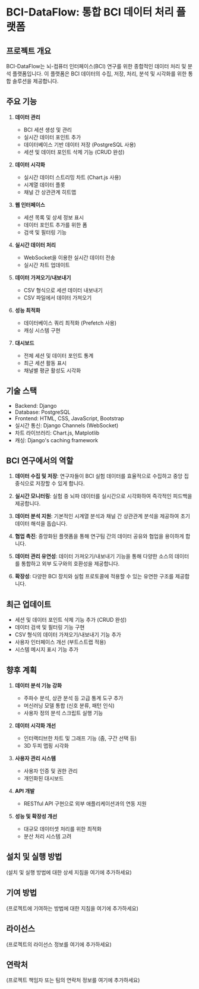 # BCI-DataFlow: 통합 BCI 데이터 처리 플랫폼

## 프로젝트 개요

BCI-DataFlow는 뇌-컴퓨터 인터페이스(BCI) 연구를 위한 종합적인 데이터 처리 및 분석 플랫폼입니다. 이 플랫폼은 BCI 데이터의 수집, 저장, 처리, 분석 및 시각화를 위한 통합 솔루션을 제공합니다.

## 주요 기능

1. **데이터 관리**
   - BCI 세션 생성 및 관리
   - 실시간 데이터 포인트 추가
   - 데이터베이스 기반 데이터 저장 (PostgreSQL 사용)
   - 세션 및 데이터 포인트 삭제 기능 (CRUD 완성)

2. **데이터 시각화**
   - 실시간 데이터 스트리밍 차트 (Chart.js 사용)
   - 시계열 데이터 플롯
   - 채널 간 상관관계 히트맵

3. **웹 인터페이스**
   - 세션 목록 및 상세 정보 표시
   - 데이터 포인트 추가를 위한 폼
   - 검색 및 필터링 기능

4. **실시간 데이터 처리**
   - WebSocket을 이용한 실시간 데이터 전송
   - 실시간 차트 업데이트

5. **데이터 가져오기/내보내기**
   - CSV 형식으로 세션 데이터 내보내기
   - CSV 파일에서 데이터 가져오기

6. **성능 최적화**
   - 데이터베이스 쿼리 최적화 (Prefetch 사용)
   - 캐싱 시스템 구현

7. **대시보드**
   - 전체 세션 및 데이터 포인트 통계
   - 최근 세션 활동 표시
   - 채널별 평균 활성도 시각화

## 기술 스택

- Backend: Django
- Database: PostgreSQL
- Frontend: HTML, CSS, JavaScript, Bootstrap
- 실시간 통신: Django Channels (WebSocket)
- 차트 라이브러리: Chart.js, Matplotlib
- 캐싱: Django's caching framework

## BCI 연구에서의 역할

1. **데이터 수집 및 저장**: 연구자들이 BCI 실험 데이터를 효율적으로 수집하고 중앙 집중식으로 저장할 수 있게 합니다.

2. **실시간 모니터링**: 실험 중 뇌파 데이터를 실시간으로 시각화하여 즉각적인 피드백을 제공합니다.

3. **데이터 분석 지원**: 기본적인 시계열 분석과 채널 간 상관관계 분석을 제공하여 초기 데이터 해석을 돕습니다.

4. **협업 촉진**: 중앙화된 플랫폼을 통해 연구팀 간의 데이터 공유와 협업을 용이하게 합니다.

5. **데이터 관리 유연성**: 데이터 가져오기/내보내기 기능을 통해 다양한 소스의 데이터를 통합하고 외부 도구와의 호환성을 제공합니다.

6. **확장성**: 다양한 BCI 장치와 실험 프로토콜에 적용할 수 있는 유연한 구조를 제공합니다.

## 최근 업데이트

- 세션 및 데이터 포인트 삭제 기능 추가 (CRUD 완성)
- 데이터 검색 및 필터링 기능 구현
- CSV 형식의 데이터 가져오기/내보내기 기능 추가
- 사용자 인터페이스 개선 (부트스트랩 적용)
- 시스템 메시지 표시 기능 추가

## 향후 계획

1. **데이터 분석 기능 강화**
   - 주파수 분석, 상관 분석 등 고급 통계 도구 추가
   - 머신러닝 모델 통합 (신호 분류, 패턴 인식)
   - 사용자 정의 분석 스크립트 실행 기능

2. **데이터 시각화 개선**
   - 인터랙티브한 차트 및 그래프 기능 (줌, 구간 선택 등)
   - 3D 두피 맵핑 시각화

3. **사용자 관리 시스템**
   - 사용자 인증 및 권한 관리
   - 개인화된 대시보드

4. **API 개발**
   - RESTful API 구현으로 외부 애플리케이션과의 연동 지원

5. **성능 및 확장성 개선**
   - 대규모 데이터셋 처리를 위한 최적화
   - 분산 처리 시스템 고려

## 설치 및 실행 방법

(설치 및 실행 방법에 대한 상세 지침을 여기에 추가하세요)

## 기여 방법

(프로젝트에 기여하는 방법에 대한 지침을 여기에 추가하세요)

## 라이선스

(프로젝트의 라이선스 정보를 여기에 추가하세요)

## 연락처

(프로젝트 책임자 또는 팀의 연락처 정보를 여기에 추가하세요)